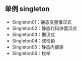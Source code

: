 ## 单例 singleton
- Singleton01：静态变量饿汉式
- Singleton02：静态代码块饿汉式
- Singleton03：懒汉式
- Singleton04：双检锁
- Singleton05：静态内部类
- Singleton06：枚举